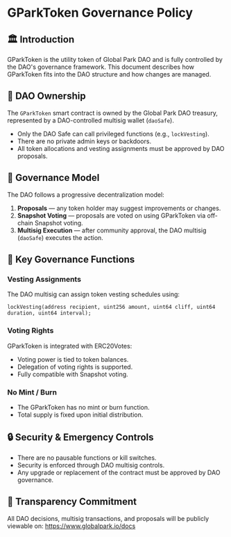 # GParkToken Governance Policy

## 🏛️ Introduction

GParkToken is the utility token of Global Park DAO and is fully controlled by the DAO's governance framework. This document describes how GParkToken fits into the DAO structure and how changes are managed.

## 📜 DAO Ownership

The `GParkToken` smart contract is owned by the Global Park DAO treasury, represented by a DAO-controlled multisig wallet (`daoSafe`).

* Only the DAO Safe can call privileged functions (e.g., `lockVesting`).
* There are no private admin keys or backdoors.
* All token allocations and vesting assignments must be approved by DAO proposals.

## 🎯 Governance Model

The DAO follows a progressive decentralization model:

1. **Proposals** — any token holder may suggest improvements or changes.
2. **Snapshot Voting** — proposals are voted on using GParkToken via off-chain Snapshot voting.
3. **Multisig Execution** — after community approval, the DAO multisig (`daoSafe`) executes the action.

## 💎 Key Governance Functions

### Vesting Assignments

The DAO multisig can assign token vesting schedules using:

```solidity
lockVesting(address recipient, uint256 amount, uint64 cliff, uint64 duration, uint64 interval);
```

### Voting Rights

GParkToken is integrated with ERC20Votes:

* Voting power is tied to token balances.
* Delegation of voting rights is supported.
* Fully compatible with Snapshot voting.

### No Mint / Burn

* The GParkToken has no mint or burn function.
* Total supply is fixed upon initial distribution.

## 🔒 Security & Emergency Controls

* There are no pausable functions or kill switches.
* Security is enforced through DAO multisig controls.
* Any upgrade or replacement of the contract must be approved by DAO governance.

## 🤝 Transparency Commitment

All DAO decisions, multisig transactions, and proposals will be publicly viewable on: https://www.globalpark.io/docs
